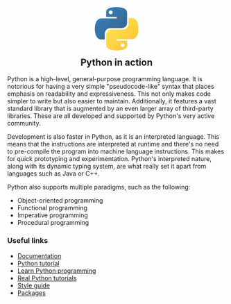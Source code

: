 <div align="center">
  <img src="https://raw.githubusercontent.com/mrspecht/mrspecht/main/assets/python.png" alt="Python" style="width: 100px">
  <h2 style="margin-top: 12px;">Python in action</h2>
</div>


Python is a high-level, general-purpose programming language. It is notorious
for having a very simple "pseudocode-like" syntax that places emphasis on
readability and expressiveness. This not only makes code simpler to write but
also easier to maintain. Additionally, it features a vast standard library that
is augmented by an even larger array of third-party libraries. These are all
developed and supported by Python's very active community.

Development is also faster in Python, as it is an interpreted language. This
means that the instructions are interpreted at runtime and there's no need to
pre-compile the program into machine language instructions. This makes for
quick prototyping and experimentation. Python's interpreted nature, along with
its dynamic typing system, are what really set it apart from languages such as
Java or C++.

Python also supports multiple paradigms, such as the following:

- Object-oriented programming
- Functional programming
- Imperative programming
- Procedural programming


### Useful links

- [Documentation](https://docs.python.org/3/index.html)
- [Python tutorial](https://www.pythontutorial.net/)
- [Learn Python programming](https://www.programiz.com/python-programming)
- [Real Python tutorials](https://realpython.com/)
- [Style guide](https://www.python.org/dev/peps/pep-0008/)
- [Packages](https://pypi.org/)
